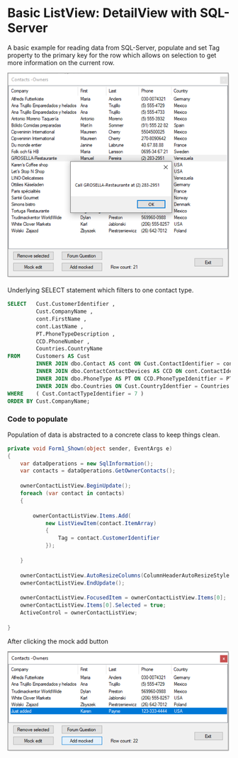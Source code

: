 ﻿# Basic ListView: DetailView with SQL-Server

A basic example for reading data from SQL-Server, populate and set Tag property to the primary key for the row which allows on selection to get more information on the current row.

![image](assets/Figure1.png)

Underlying SELECT statement which filters to one contact type.
```sql
SELECT   Cust.CustomerIdentifier ,
         Cust.CompanyName ,
         cont.FirstName ,
         cont.LastName ,
         PT.PhoneTypeDescription ,
         CCD.PhoneNumber ,
         Countries.CountryName
FROM     Customers AS Cust
         INNER JOIN dbo.Contact AS cont ON Cust.ContactIdentifier = cont.ContactIdentifier
         INNER JOIN dbo.ContactContactDevices AS CCD ON cont.ContactIdentifier = CCD.ContactIdentifier
         INNER JOIN dbo.PhoneType AS PT ON CCD.PhoneTypeIdenitfier = PT.PhoneTypeIdenitfier
         INNER JOIN dbo.Countries ON Cust.CountryIdentfier = Countries.id
WHERE    ( Cust.ContactTypeIdentifier = 7 )
ORDER BY Cust.CompanyName;
```
### Code to populate

Population of data is abstracted to a concrete class to keep things clean.

```csharp
private void Form1_Shown(object sender, EventArgs e)
{
    var dataOperations = new SqlInformation();
    var contacts = dataOperations.GetOwnerContacts();

    ownerContactListView.BeginUpdate();
    foreach (var contact in contacts)
    {

        ownerContactListView.Items.Add(
            new ListViewItem(contact.ItemArray)
            {
                Tag = contact.CustomerIdentifier
            });

    }

    ownerContactListView.AutoResizeColumns(ColumnHeaderAutoResizeStyle.HeaderSize);
    ownerContactListView.EndUpdate();

    ownerContactListView.FocusedItem = ownerContactListView.Items[0];
    ownerContactListView.Items[0].Selected = true;
    ActiveControl = ownerContactListView;

}
```

After clicking the mock add button

![image](assets/Figure2.png)